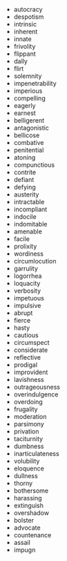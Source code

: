 - autocracy
- despotism
- intrinsic
- inherent
- innate
- frivolity
- flippant
- dally
- flirt
- solemnity
- impenetrability
- imperious
- compelling
- eagerly
- earnest
- belligerent
- antagonistic
- bellicose
- combative
- penitential
- atoning
- compunctious
- contrite
- defiant
- defying
- austerity
- intractable
- incompliant
- indocile
- indomitable
- amenable
- facile
- prolixity
- wordiness
- circumlocution
- garrulity
- logorrhea
- loquacity
- verbosity
- impetuous
- impulsive
- abrupt
- fierce
- hasty
- cautious
- circumspect
- considerate
- reflective
- prodigal
- improvident
- lavishness
- outrageousness
- overindulgence
- overdoing
- frugality
- moderation
- parsimony
- privation
- taciturnity
- dumbness
- inarticulateness
- volubility
- eloquence
- dullness
- thorny
- bothersome
- harassing
- extinguish
- overshadow
- bolster
- advocate
- countenance
- assail
- impugn
